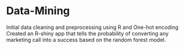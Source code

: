 # Data-Mining
Initial data cleaning and preprocessing using R and One-hot encoding
Created an R-shiny app that tells the probability of converting any marketing call into a success based on the random forest model.
